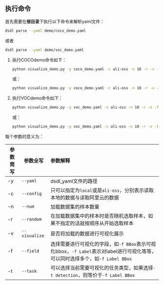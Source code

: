 ## 执行命令
首先需要在**根目录**下执行以下命令来解析yaml文件：
```bash
dsdl parse --yaml demo/coco_demo.yaml
```
或者
```bash
dsdl parse --yaml demo/voc_demo.yaml
```

1. 执行COCOdemo命令如下：

   ```bash
   python visualize_demo.py -y coco_demo.yaml -c ali-oss -n 10 -r -v -f Label BBox
   ```

   或：

   ```bash
   python visualize_demo.py -y coco_demo.yaml -c ali-oss -n 10 -r -v -t detection
   ```

   

2. 执行VOCdemo命令如下：

   ```bash
   python visualize_demo.py -y voc_demo.yaml -c ali-oss -n 10 -r -v -f Label BBox
   ```
   
   或：
   
   ```bash
   python visualize_demo.py -y voc_demo.yaml -c ali-oss -n 10 -r -v -t detection
   ```
   
   



每个参数的意义为：

| 参数简写 | 参数全写      | 参数解释                                                     |
| -------- | ------------- | :----------------------------------------------------------- |
| -y       | `--yaml`      | dsdl_yaml文件的路径                                          |
| -c       | `--config`    | 只可以指定为`local`或是`ali-oss`，分别表示读取本地的数据与读取阿里云的数据 |
| -n       | `--num`       | 加载数据集的样本数量                                         |
| -r       | `--random`    | 在加载数据集中的样本时是否随机选取样本，如果不指定的话就按顺序从开始选取样本 |
| -v       | `--visualize` | 是否将加载的数据进行可视化展示                               |
| -f       | `--field`     | 选择需要进行可视化的字段，如`-f BBox`表示可视化bbox，`-f Label`表示对label进行可视化等等，可以同时选择多个，如`-f Label BBox` |
| -t       | `--task`      | 可以选择当前需要可视化的任务类型，如果选择`-t detection`，则等价于`-f Label BBox` |

